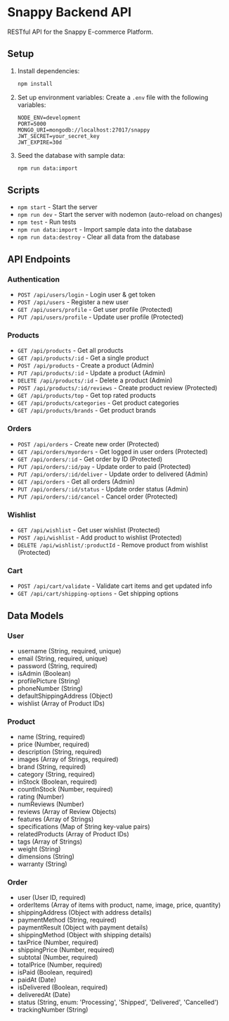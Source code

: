 # Snappy Backend API

RESTful API for the Snappy E-commerce Platform.

## Setup

1. Install dependencies:
   ```bash
   npm install
   ```

2. Set up environment variables:
   Create a `.env` file with the following variables:
   ```
   NODE_ENV=development
   PORT=5000
   MONGO_URI=mongodb://localhost:27017/snappy
   JWT_SECRET=your_secret_key
   JWT_EXPIRE=30d
   ```

3. Seed the database with sample data:
   ```bash
   npm run data:import
   ```

## Scripts

- `npm start` - Start the server
- `npm run dev` - Start the server with nodemon (auto-reload on changes)
- `npm test` - Run tests
- `npm run data:import` - Import sample data into the database
- `npm run data:destroy` - Clear all data from the database

## API Endpoints

### Authentication
- `POST /api/users/login` - Login user & get token
- `POST /api/users` - Register a new user
- `GET /api/users/profile` - Get user profile (Protected)
- `PUT /api/users/profile` - Update user profile (Protected)

### Products
- `GET /api/products` - Get all products
- `GET /api/products/:id` - Get a single product
- `POST /api/products` - Create a product (Admin)
- `PUT /api/products/:id` - Update a product (Admin)
- `DELETE /api/products/:id` - Delete a product (Admin)
- `POST /api/products/:id/reviews` - Create product review (Protected)
- `GET /api/products/top` - Get top rated products
- `GET /api/products/categories` - Get product categories
- `GET /api/products/brands` - Get product brands

### Orders
- `POST /api/orders` - Create new order (Protected)
- `GET /api/orders/myorders` - Get logged in user orders (Protected)
- `GET /api/orders/:id` - Get order by ID (Protected)
- `PUT /api/orders/:id/pay` - Update order to paid (Protected)
- `PUT /api/orders/:id/deliver` - Update order to delivered (Admin)
- `GET /api/orders` - Get all orders (Admin)
- `PUT /api/orders/:id/status` - Update order status (Admin)
- `PUT /api/orders/:id/cancel` - Cancel order (Protected)

### Wishlist
- `GET /api/wishlist` - Get user wishlist (Protected)
- `POST /api/wishlist` - Add product to wishlist (Protected)
- `DELETE /api/wishlist/:productId` - Remove product from wishlist (Protected)

### Cart
- `POST /api/cart/validate` - Validate cart items and get updated info
- `GET /api/cart/shipping-options` - Get shipping options

## Data Models

### User
- username (String, required, unique)
- email (String, required, unique)
- password (String, required)
- isAdmin (Boolean)
- profilePicture (String)
- phoneNumber (String)
- defaultShippingAddress (Object)
- wishlist (Array of Product IDs)

### Product
- name (String, required)
- price (Number, required)
- description (String, required)
- images (Array of Strings, required)
- brand (String, required)
- category (String, required)
- inStock (Boolean, required)
- countInStock (Number, required)
- rating (Number)
- numReviews (Number)
- reviews (Array of Review Objects)
- features (Array of Strings)
- specifications (Map of String key-value pairs)
- relatedProducts (Array of Product IDs)
- tags (Array of Strings)
- weight (String)
- dimensions (String)
- warranty (String)

### Order
- user (User ID, required)
- orderItems (Array of items with product, name, image, price, quantity)
- shippingAddress (Object with address details)
- paymentMethod (String, required)
- paymentResult (Object with payment details)
- shippingMethod (Object with shipping details)
- taxPrice (Number, required)
- shippingPrice (Number, required)
- subtotal (Number, required)
- totalPrice (Number, required)
- isPaid (Boolean, required)
- paidAt (Date)
- isDelivered (Boolean, required)
- deliveredAt (Date)
- status (String, enum: 'Processing', 'Shipped', 'Delivered', 'Cancelled')
- trackingNumber (String)
